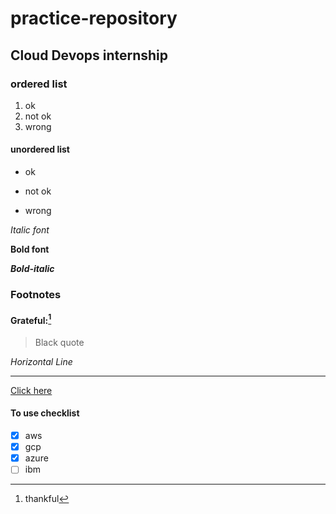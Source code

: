 # practice-repository

## Cloud Devops internship

### ordered list
1. ok
2.  not ok
3.  wrong

#### unordered list
- ok
+ not ok
- wrong

*Italic font*

**Bold font**

***Bold-italic***

### Footnotes
#### Grateful:[^1]
[^1]:thankful

> Black quote

*Horizontal Line*

-----

[Click here](tex2.txt)

#### To use checklist

- [X] aws
- [X] gcp
- [X] azure
- [ ] ibm
